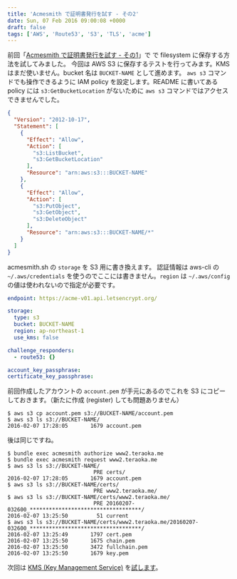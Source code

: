 ```yaml
---
title: 'Acmesmith で証明書発行を試す - その2'
date: Sun, 07 Feb 2016 09:00:08 +0000
draft: false
tags: ['AWS', 'Route53', 'S3', 'TLS', 'acme']
---
```


前回「[Acmesmith で証明書発行を試す - その1](/2016/02/acmesmith-1/)」で [](https://github.com/sorah/acmesmith)で filesystem に保存する方法を試してみました。 今回は AWS S3 に保存するテストを行ってみます。KMS はまだ使いません。bucket 名は `BUCKET-NAME` として進めます。 `aws s3` コマンドでも操作できるように IAM policy を設定します。README に書いてある policy には `s3:GetBucketLocation` がないために `aws s3` コマンドではアクセスできませんでした。

```json
{
  "Version": "2012-10-17",
  "Statement": [
    {
      "Effect": "Allow",
      "Action": [
        "s3:ListBucket",
        "s3:GetBucketLocation"
      ],
      "Resource": "arn:aws:s3:::BUCKET-NAME"
    },
    {
      "Effect": "Allow",
      "Action": [
        "s3:PutObject",
        "s3:GetObject",
        "s3:DeleteObject"
      ],
      "Resource": "arn:aws:s3:::BUCKET-NAME/*"
    }
  ]
}
```

acmesmith.sh の `storage` を S3 用に書き換えます。 認証情報は aws-cli の `~/.aws/credentials` を使うのでここには書きません。`region` は `~/.aws/config` の値は使われないので指定が必要です。

```yaml
endpoint: https://acme-v01.api.letsencrypt.org/

storage:
  type: s3
  bucket: BUCKET-NAME
  region: ap-northeast-1
  use_kms: false

challenge_responders:
  - route53: {}

account_key_passphrase:
certificate_key_passphrase:
```

前回作成したアカウントの `account.pem` が手元にあるのでこれを S3 にコピーしておきます。（新たに作成 (register) しても問題ありません）

```
$ aws s3 cp account.pem s3://BUCKET-NAME/account.pem
$ aws s3 ls s3://BUCKET-NAME/
2016-02-07 17:28:05       1679 account.pem
```

後は同じですね。

```
$ bundle exec acmesmith authorize www2.teraoka.me
$ bundle exec acmesmith request www2.teraoka.me
$ aws s3 ls s3://BUCKET-NAME/
                           PRE certs/
2016-02-07 17:28:05       1679 account.pem
$ aws s3 ls s3://BUCKET-NAME/certs/
                           PRE www2.teraoka.me/
$ aws s3 ls s3://BUCKET-NAME/certs/www2.teraoka.me/
                           PRE 20160207-032600_***********************************/
2016-02-07 13:25:50         51 current
$ aws s3 ls s3://BUCKET-NAME/certs/www2.teraoka.me/20160207-032600_***********************************/
2016-02-07 13:25:49       1797 cert.pem
2016-02-07 13:25:50       1675 chain.pem
2016-02-07 13:25:50       3472 fullchain.pem
2016-02-07 13:25:50       1679 key.pem
```

次回は [KMS (Key Management Service)](https://aws.amazon.com/jp/kms/) を[試します](/2016/02/acmesmith-3/)。
